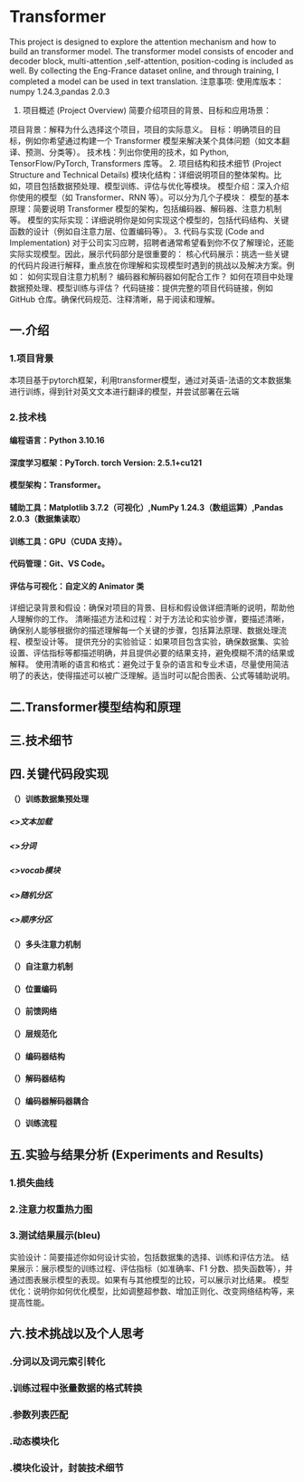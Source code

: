 # Transformer
This project is designed to explore the attention mechanism and how to build an transformer model. The transformer model consists of encoder and decoder block, multi-attention ,self-attention, position-coding is included as well. By collecting the Eng-France dataset online, and through training, I completed a model can be used in text translation.
注意事项:
使用库版本：
numpy 1.24.3,pandas 2.0.3 
1. 项目概述 (Project Overview)
简要介绍项目的背景、目标和应用场景：

项目背景：解释为什么选择这个项目，项目的实际意义。
目标：明确项目的目标，例如你希望通过构建一个 Transformer 模型来解决某个具体问题（如文本翻译、预测、分类等）。
技术栈：列出你使用的技术，如 Python, TensorFlow/PyTorch, Transformers 库等。
2. 项目结构和技术细节 (Project Structure and Technical Details)
模块化结构：详细说明项目的整体架构。比如，项目包括数据预处理、模型训练、评估与优化等模块。
模型介绍：深入介绍你使用的模型（如 Transformer、RNN 等）。可以分为几个子模块：
模型的基本原理：简要说明 Transformer 模型的架构，包括编码器、解码器、注意力机制等。
模型的实际实现：详细说明你是如何实现这个模型的，包括代码结构、关键函数的设计（例如自注意力层、位置编码等）。
3. 代码与实现 (Code and Implementation)
对于公司实习应聘，招聘者通常希望看到你不仅了解理论，还能实际实现模型。因此，展示代码部分是很重要的：
核心代码展示：挑选一些关键的代码片段进行解释，重点放在你理解和实现模型时遇到的挑战以及解决方案。例如：
如何实现自注意力机制？
编码器和解码器如何配合工作？
如何在项目中处理数据预处理、模型训练与评估？
代码链接：提供完整的项目代码链接，例如 GitHub 仓库。确保代码规范、注释清晰，易于阅读和理解。
## 一.介绍
### 1.项目背景
  本项目基于pytorch框架，利用transformer模型，通过对英语-法语的文本数据集进行训练，得到针对英文文本进行翻译的模型，并尝试部署在云端
### 2.技术栈
#### 编程语言：Python 3.10.16
#### 深度学习框架：PyTorch. torch Version: 2.5.1+cu121
#### 模型架构：Transformer。
#### 辅助工具：Matplotlib 3.7.2（可视化）,NumPy 1.24.3（数组运算）,Pandas 2.0.3（数据集读取）
#### 训练工具：GPU（CUDA 支持）。
#### 代码管理：Git、VS Code。
#### 评估与可视化：自定义的 Animator 类
详细记录背景和假设：确保对项目的背景、目标和假设做详细清晰的说明，帮助他人理解你的工作。
清晰描述方法和过程：对于方法论和实验步骤，要描述清晰，确保别人能够根据你的描述理解每一个关键的步骤，包括算法原理、数据处理流程、模型设计等。
提供充分的实验验证：如果项目包含实验，确保数据集、实验设置、评估指标等都描述明确，并且提供必要的结果支持，避免模糊不清的结果或解释。
使用清晰的语言和格式：避免过于复杂的语言和专业术语，尽量使用简洁明了的表达，使得描述可以被广泛理解。适当时可以配合图表、公式等辅助说明。
## 二.Transformer模型结构和原理
## 三.技术细节
## 四.关键代码段实现
#### （）训练数据集预处理
##### <>文本加载
##### <>分词
##### <>vocab模块
##### <>随机分区
##### <>顺序分区
#### （）多头注意力机制
#### （）自注意力机制
#### （）位置编码
#### （）前馈网络
#### （）层规范化
#### （）编码器结构
#### （）解码器结构
#### （）编码器解码器耦合
#### （）训练流程
## 五.实验与结果分析 (Experiments and Results)
### 1.损失曲线
### 2.注意力权重热力图
### 3.测试结果展示(bleu)
实验设计：简要描述你如何设计实验，包括数据集的选择、训练和评估方法。
结果展示：展示模型的训练过程、评估指标（如准确率、F1 分数、损失函数等），并通过图表展示模型的表现。如果有与其他模型的比较，可以展示对比结果。
模型优化：说明你如何优化模型，比如调整超参数、增加正则化、改变网络结构等，来提高性能。
## 六.技术挑战以及个人思考
### .分词以及词元索引转化
### .训练过程中张量数据的格式转换
### .参数列表匹配
### .动态模块化
### .模块化设计，封装技术细节

